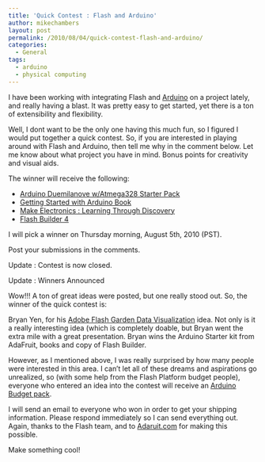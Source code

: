```yaml
---
title: 'Quick Contest : Flash and Arduino'
author: mikechambers
layout: post
permalink: /2010/08/04/quick-contest-flash-and-arduino/
categories:
  - General
tags:
  - arduino
  - physical computing
---
```



I have been working with integrating Flash and [Arduino][1] on a project lately, and really having a blast. It was pretty easy to get started, yet there is a ton of extensibility and flexibility.

Well, I dont want to be the only one having this much fun, so I figured I would put together a quick contest. So, if you are interested in playing around with Flash and Arduino, then tell me why in the comment below. Let me know about what project you have in mind. Bonus points for creativity and visual aids.

The winner will receive the following:  
<!--more-->

*   [Arduino Duemilanove w/Atmega328 Starter Pack][2]
*   [Getting Started with Arduino Book][3]
*   [Make Electronics : Learning Through Discovery][4]
*   [Flash Builder 4][5]

I will pick a winner on Thursday morning, August 5th, 2010 (PST).

Post your submissions in the comments.

Update : Contest is now closed.

Update : Winners Announced

Wow!!! A ton of great ideas were posted, but one really stood out. So, the winner of the quick contest is:

Bryan Yen, for his [Adobe Flash Garden Data Visualization][6] idea. Not only is it a really interesting idea (which is completely doable, but Bryan went the extra mile with a great presentation. Bryan wins the Arduino Starter kit from AdaFruit, books and copy of Flash Builder.

However, as I mentioned above, I was really surprised by how many people were interested in this area. I can&#8217;t let all of these dreams and aspirations go unrealized, so (with some help from the Flash Platform budget people), everyone who entered an idea into the contest will receive an [Arduino Budget pack][7].

I will send an email to everyone who won in order to get your shipping information. Please respond immediately so I can send everything out. Again, thanks to the Flash team, and to [Adaruit.com][8] for making this possible.

Make something cool!

 [1]: http://arduino.cc/
 [2]: http://www.adafruit.com/index.php?main_page=product_info&cPath=17&products_id=68
 [3]: http://www.amazon.com/Getting-Started-Arduino-Make-Projects/dp/0596155514/ref=sr_1_1?ie=UTF8&s=books&qid=1280945812&sr=8-1
 [4]: http://www.amazon.com/MAKE-Electronics-Learning-Through-Discovery/dp/0596153740/ref=sr_1_1?ie=UTF8&s=books&qid=1280946050&sr=8-1
 [5]: http://www.adobe.com/products/flashbuilder/
 [6]: http://blog.devdeploy.com/2010/08/04/quick-contest-flash-and-arduino/
 [7]: http://www.adafruit.com/index.php?main_page=product_info&cPath=17&products_id=193
 [8]: http://www.adafruit.com